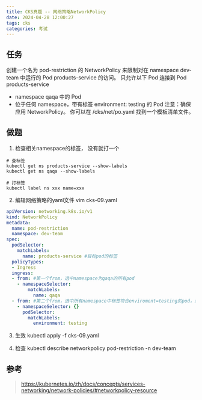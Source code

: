 ```yaml
---
title: CKS真题 -- 网络策略NetworkPolicy
date: 2024-04-28 12:00:27
tags: cks
categories: 考试
---
```


## 任务
创建一个名为 pod-restriction 的 NetworkPolicy 来限制对在 namespace dev-team 中运行的 Pod products-service 的访问。 只允许以下 Pod 连接到 Pod products-service 
* namespace qaqa 中的 Pod
* 位于任何 namespace，带有标签 environment: testing 的 Pod 注意：确保应用 NetworkPolicy。
你可以在 /cks/net/po.yaml 找到一个模板清单文件。

## 做题
1. 检查相关namespace的标签， 没有就打一个
```shell
# 查标签
kubectl get ns products-service --show-labels
kubectl get ns qaqa --show-labels

# 打标签
kubectl label ns xxx name=xxx
```

2. 编辑网络策略的yaml文件
vim cks-09.yaml
```yaml
apiVersion: networking.k8s.io/v1
kind: NetworkPolicy
metadata:
  name: pod-restriction
  namespace: dev-team
spec:
  podSelector:
    matchLabels:
      name: products-service #目标pod的标签
  policyTypes:
  - Ingress
  ingress:
  - from: #第一个from，选中namespace为qaqa的所有pod
    - namespaceSelector:
        matchLabels:
          name: qaqa
  - from: #第二个from，选中所有namespace中标签符合enviroment=testing的pod，注意podSelector前面没有横线，表示与namespaceSelector为并列关系。
    - namespaceSelector: {}
      podSelector:
        matchLabels:
          environment: testing
```

3. 生效
kubectl apply -f cks-09.yaml

4. 检查
kubectl describe networkpolicy pod-restriction -n dev-team

## 参考
> https://kubernetes.io/zh/docs/concepts/services-networking/network-policies/#networkpolicy-resource